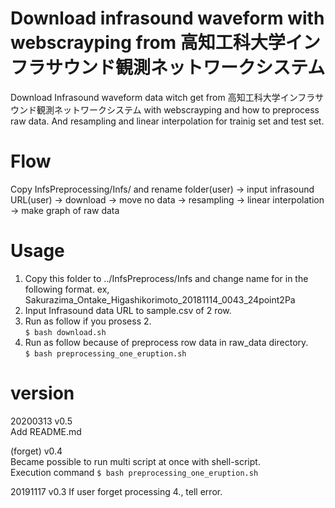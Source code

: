 Download infrasound waveform with webscrayping from 高知工科大学インフラサウンド観測ネットワークシステム
====

Download Infrasound waveform data witch get from 高知工科大学インフラサウンド観測ネットワークシステム with webscrayping and how to preprocess raw data.
And resampling and linear interpolation for trainig set and test set.

Flow
====
Copy InfsPreprocessing/Infs/ and rename folder(user) -> input infrasound URL(user) -> download
-> move no data -> resampling -> linear interpolation -> make graph of raw data

Usage
====
1. Copy this folder to ../InfsPreprocess/Infs and change name for in the following format.
ex, Sakurazima_Ontake_Higashikorimoto_20181114_0043_24point2Pa
2. Input Infrasound data URL to sample.csv of 2 row.
3. Run as follow if you prosess 2.  
`$ bash download.sh`
4. Run as follow because of preprocess row data in raw_data directory.  
`$ bash preprocessing_one_eruption.sh`

version  
====
20200313 v0.5  
Add README.md

(forget) v0.4  
Became possible to run multi script at once with shell-script.  
Execution command
`$ bash preprocessing_one_eruption.sh`

20191117 v0.3
If user forget processing 4., tell error.



